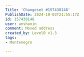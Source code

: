 ```yaml
---
Title: 'Changeset #157438148'
PublishDate: 2024-10-03T21:55:17Z
id: 157438148
user: anshanin
comment: Moved address
created_by: Level0 v1.3
tags:
- Montenegro

---
```

